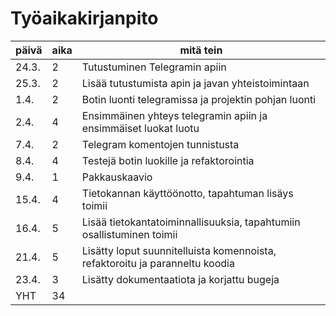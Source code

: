 # Työaikakirjanpito

|päivä|aika|mitä tein|
|-----|----|---------|
|24.3.|2|Tutustuminen Telegramin apiin|
|25.3.|2|Lisää tutustumista apin ja javan yhteistoimintaan|
|1.4.|2|Botin luonti telegramissa ja projektin pohjan luonti|
|2.4.|4|Ensimmäinen yhteys telegramin apiin ja ensimmäiset luokat luotu|
|7.4.|2|Telegram komentojen tunnistusta|
|8.4.|4|Testejä botin luokille ja refaktorointia|
|9.4.|1|Pakkauskaavio|
|15.4.|4|Tietokannan käyttöönotto, tapahtuman lisäys toimii|
|16.4.|5|Lisää tietokantatoiminnallisuuksia, tapahtumiin osallistuminen toimii|
|21.4.|5|Lisätty loput suunnitelluista komennoista, refaktoroitu ja paranneltu koodia|
|23.4.|3|Lisätty dokumentaatiota ja korjattu bugeja|
|YHT|34||
